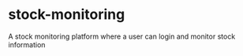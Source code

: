 # stock-monitoring
A stock monitoring platform where a user can login and monitor stock information
